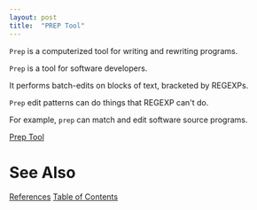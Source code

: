 ```yaml
---
layout: post
title:  "PREP Tool"
---
```

`Prep` is a computerized tool for writing and rewriting programs.

`Prep` is a tool for software developers.

It performs batch-edits on blocks of text, bracketed by REGEXPs.

`Prep` edit patterns can do things that REGEXP can't do.

For example, `prep` can match and edit software source programs.

[Prep Tool](https://www.youtube.com/watch?v=-I-KQjC0oBY)

# See Also

[References](https://guitarvydas.github.io/2021/01/14/References.html)
[Table of Contents](https://guitarvydas.github.io/2021/12/10/Table-of-Contents-Dec-01-2021.html)

<script src="https://utteranc.es/client.js" 
        repo="guitarvydas/guitarvydas.github.io" 
        issue-term="pathname" 
        theme="github-light" 
        crossorigin="anonymous" 
        async> 
</script> 